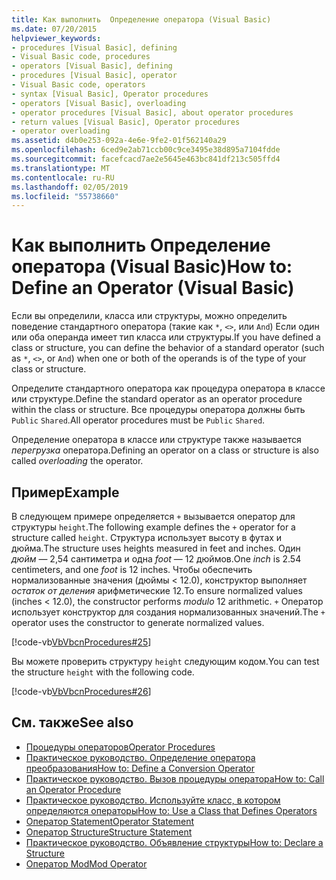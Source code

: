 ```yaml
---
title: Как выполнить  Определение оператора (Visual Basic)
ms.date: 07/20/2015
helpviewer_keywords:
- procedures [Visual Basic], defining
- Visual Basic code, procedures
- operators [Visual Basic], defining
- procedures [Visual Basic], operator
- Visual Basic code, operators
- syntax [Visual Basic], Operator procedures
- operators [Visual Basic], overloading
- operator procedures [Visual Basic], about operator procedures
- return values [Visual Basic], Operator procedures
- operator overloading
ms.assetid: d4b0e253-092a-4e6e-9fe2-01f562140a29
ms.openlocfilehash: 6ced9e2ab71ccb00c9ce3495e38d895a7104fdde
ms.sourcegitcommit: facefcacd7ae2e5645e463bc841df213c505ffd4
ms.translationtype: MT
ms.contentlocale: ru-RU
ms.lasthandoff: 02/05/2019
ms.locfileid: "55738660"
---
```

# <a name="how-to-define-an-operator-visual-basic"></a><span data-ttu-id="26032-102">Как выполнить  Определение оператора (Visual Basic)</span><span class="sxs-lookup"><span data-stu-id="26032-102">How to: Define an Operator (Visual Basic)</span></span>
<span data-ttu-id="26032-103">Если вы определили, класса или структуры, можно определить поведение стандартного оператора (такие как `*`, `<>`, или `And`) Если один или оба операнда имеет тип класса или структуры.</span><span class="sxs-lookup"><span data-stu-id="26032-103">If you have defined a class or structure, you can define the behavior of a standard operator (such as `*`, `<>`, or `And`) when one or both of the operands is of the type of your class or structure.</span></span>  
  
 <span data-ttu-id="26032-104">Определите стандартного оператора как процедура оператора в классе или структуре.</span><span class="sxs-lookup"><span data-stu-id="26032-104">Define the standard operator as an operator procedure within the class or structure.</span></span> <span data-ttu-id="26032-105">Все процедуры оператора должны быть `Public` `Shared`.</span><span class="sxs-lookup"><span data-stu-id="26032-105">All operator procedures must be `Public` `Shared`.</span></span>  
  
 <span data-ttu-id="26032-106">Определение оператора в классе или структуре также называется *перегрузка* оператора.</span><span class="sxs-lookup"><span data-stu-id="26032-106">Defining an operator on a class or structure is also called *overloading* the operator.</span></span>  
  
## <a name="example"></a><span data-ttu-id="26032-107">Пример</span><span class="sxs-lookup"><span data-stu-id="26032-107">Example</span></span>  
 <span data-ttu-id="26032-108">В следующем примере определяется `+` вызывается оператор для структуры `height`.</span><span class="sxs-lookup"><span data-stu-id="26032-108">The following example defines the `+` operator for a structure called `height`.</span></span> <span data-ttu-id="26032-109">Структура использует высоту в футах и дюйма.</span><span class="sxs-lookup"><span data-stu-id="26032-109">The structure uses heights measured in feet and inches.</span></span> <span data-ttu-id="26032-110">Один *дюйм* — 2,54 сантиметра и одна *foot* — 12 дюймов.</span><span class="sxs-lookup"><span data-stu-id="26032-110">One *inch* is 2.54 centimeters, and one *foot* is 12 inches.</span></span> <span data-ttu-id="26032-111">Чтобы обеспечить нормализованные значения (дюймы < 12.0), конструктор выполняет *остаток от деления* арифметические 12.</span><span class="sxs-lookup"><span data-stu-id="26032-111">To ensure normalized values (inches < 12.0), the constructor performs *modulo* 12 arithmetic.</span></span> <span data-ttu-id="26032-112">`+` Оператор использует конструктор для создания нормализованных значений.</span><span class="sxs-lookup"><span data-stu-id="26032-112">The `+` operator uses the constructor to generate normalized values.</span></span>  
  
 [!code-vb[VbVbcnProcedures#25](./codesnippet/VisualBasic/how-to-define-an-operator_1.vb)]  
  
 <span data-ttu-id="26032-113">Вы можете проверить структуру `height` следующим кодом.</span><span class="sxs-lookup"><span data-stu-id="26032-113">You can test the structure `height` with the following code.</span></span>  
  
 [!code-vb[VbVbcnProcedures#26](./codesnippet/VisualBasic/how-to-define-an-operator_2.vb)]  
  
  
## <a name="see-also"></a><span data-ttu-id="26032-114">См. также</span><span class="sxs-lookup"><span data-stu-id="26032-114">See also</span></span>
- [<span data-ttu-id="26032-115">Процедуры операторов</span><span class="sxs-lookup"><span data-stu-id="26032-115">Operator Procedures</span></span>](./operator-procedures.md)
- [<span data-ttu-id="26032-116">Практическое руководство. Определение оператора преобразования</span><span class="sxs-lookup"><span data-stu-id="26032-116">How to: Define a Conversion Operator</span></span>](./how-to-define-a-conversion-operator.md)
- [<span data-ttu-id="26032-117">Практическое руководство. Вызов процедуры оператора</span><span class="sxs-lookup"><span data-stu-id="26032-117">How to: Call an Operator Procedure</span></span>](./how-to-call-an-operator-procedure.md)
- [<span data-ttu-id="26032-118">Практическое руководство. Используйте класс, в котором определяются операторы</span><span class="sxs-lookup"><span data-stu-id="26032-118">How to: Use a Class that Defines Operators</span></span>](./how-to-use-a-class-that-defines-operators.md)
- [<span data-ttu-id="26032-119">Оператор Statement</span><span class="sxs-lookup"><span data-stu-id="26032-119">Operator Statement</span></span>](../../../../visual-basic/language-reference/statements/operator-statement.md)
- [<span data-ttu-id="26032-120">Оператор Structure</span><span class="sxs-lookup"><span data-stu-id="26032-120">Structure Statement</span></span>](../../../../visual-basic/language-reference/statements/structure-statement.md)
- [<span data-ttu-id="26032-121">Практическое руководство. Объявление структуры</span><span class="sxs-lookup"><span data-stu-id="26032-121">How to: Declare a Structure</span></span>](../../../../visual-basic/programming-guide/language-features/data-types/how-to-declare-a-structure.md)
- [<span data-ttu-id="26032-122">Оператор Mod</span><span class="sxs-lookup"><span data-stu-id="26032-122">Mod Operator</span></span>](../../../../visual-basic/language-reference/operators/mod-operator.md)
